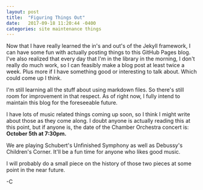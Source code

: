 ```yaml
---
layout: post
title:  "Figuring Things Out"
date:   2017-09-18 11:20:44 -0400
categories: site maintenance things
---
```

Now that I have really learned the in's and out's of the Jekyll framework, I can have some fun with actually posting things to this GitHub Pages blog. I've also realized that every day that I'm in the library in the morning, I don't really do much work, so I can feasibly make a blog post at least twice a week. Plus more if I have something good or interesting to talk about. Which could come up I think.

I'm still learning all the stuff about using markdown files. So there's still room for improvement in that respect. As of right now, I fully intend to maintain this blog for the foreseeable future.

I have lots of music related things coming up soon, so I think I might write about those as they come along. I doubt anyone is actually reading this at this point, but if anyone is, the date of the Chamber Orchestra concert is: <strong>October 5th at 7:30pm. </strong>

We are playing Schubert's Unfinished Symphony as well as Debussy's Children's Corner. It'll be a fun time for anyone who likes good music.

I will probably do a small piece on the history of those two pieces at some point in the near future.

-C
